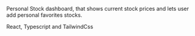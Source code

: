 Personal Stock dashboard, that shows current stock prices and lets user add personal favorites stocks.

React, Typescript and TailwindCss